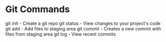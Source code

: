 # Git Commands

git init    - Create a git repo
git status  - View changes to your project's code
git add     - Add files to staging area
git commit  - Creates a new commit with files from staging area
git log     - View recent commits